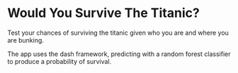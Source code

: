 # Would You Survive The Titanic?

Test your chances of surviving the titanic given who you are and where you are bunking.

The app uses the dash framework, predicting with a random forest classifier to produce a probability of survival.
